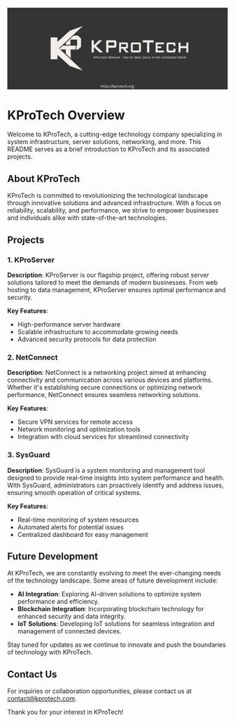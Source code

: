 ![BANNER](assets\bia.png)

# KProTech Overview

Welcome to KProTech, a cutting-edge technology company specializing in system infrastructure, server solutions, networking, and more. This README serves as a brief introduction to KProTech and its associated projects.

## About KProTech

KProTech is committed to revolutionizing the technological landscape through innovative solutions and advanced infrastructure. With a focus on reliability, scalability, and performance, we strive to empower businesses and individuals alike with state-of-the-art technologies.

## Projects

### 1. KProServer

**Description**: KProServer is our flagship project, offering robust server solutions tailored to meet the demands of modern businesses. From web hosting to data management, KProServer ensures optimal performance and security.

**Key Features**:
- High-performance server hardware
- Scalable infrastructure to accommodate growing needs
- Advanced security protocols for data protection

### 2. NetConnect

**Description**: NetConnect is a networking project aimed at enhancing connectivity and communication across various devices and platforms. Whether it's establishing secure connections or optimizing network performance, NetConnect ensures seamless networking solutions.

**Key Features**:
- Secure VPN services for remote access
- Network monitoring and optimization tools
- Integration with cloud services for streamlined connectivity

### 3. SysGuard

**Description**: SysGuard is a system monitoring and management tool designed to provide real-time insights into system performance and health. With SysGuard, administrators can proactively identify and address issues, ensuring smooth operation of critical systems.

**Key Features**:
- Real-time monitoring of system resources
- Automated alerts for potential issues
- Centralized dashboard for easy management

## Future Development

At KProTech, we are constantly evolving to meet the ever-changing needs of the technology landscape. Some areas of future development include:

- **AI Integration**: Exploring AI-driven solutions to optimize system performance and efficiency.
- **Blockchain Integration**: Incorporating blockchain technology for enhanced security and data integrity.
- **IoT Solutions**: Developing IoT solutions for seamless integration and management of connected devices.

Stay tuned for updates as we continue to innovate and push the boundaries of technology with KProTech.

## Contact Us

For inquiries or collaboration opportunities, please contact us at [contact@kprotech.com](mailto:contact@kprotech.com).

Thank you for your interest in KProTech!
